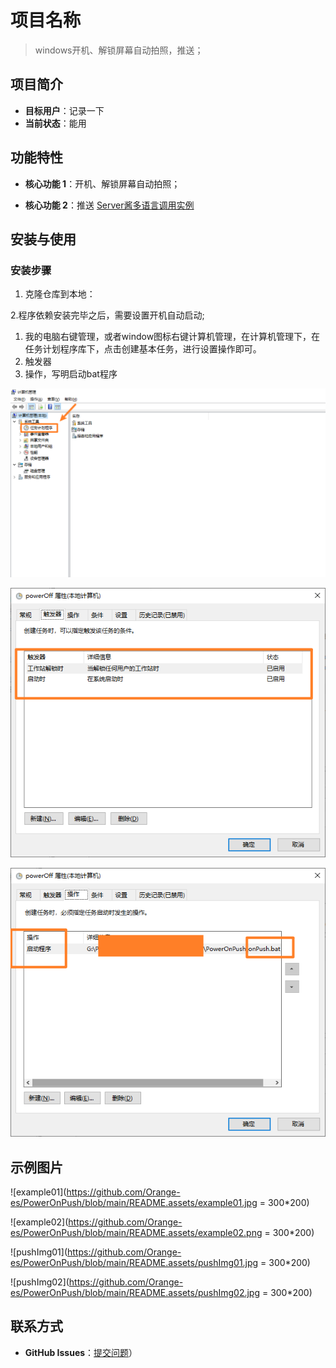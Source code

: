 # 项目名称

> windows开机、解锁屏幕自动拍照，推送；



## 项目简介

- **目标用户**：记录一下
- **当前状态**：能用

## 功能特性

- **核心功能 1**：开机、解锁屏幕自动拍照；

- **核心功能 2**：推送  [ Server酱多语言调用实例](https://github.com/easychen/serverchan-demo)

  

## 安装与使用

### 安装步骤

1. 克隆仓库到本地：

2.程序依赖安装完毕之后，需要设置开机自动启动;

1.  我的电脑右键管理，或者window图标右键计算机管理，在计算机管理下，在任务计划程序库下，点击创建基本任务，进行设置操作即可。 
2. 触发器
3. 操作，写明启动bat程序

![1](https://github.com/Orange-es/PowerOnPush/blob/main/README.assets/1748315755301.png)



![2](https://github.com/Orange-es/PowerOnPush/blob/main/README.assets/1748315847752.png)

![3](https://github.com/Orange-es/PowerOnPush/blob/main/README.assets/1748315896366.png)



## 示例图片

![example01](https://github.com/Orange-es/PowerOnPush/blob/main/README.assets/example01.jpg = 300*200)



![example02](https://github.com/Orange-es/PowerOnPush/blob/main/README.assets/example02.png = 300*200)



![pushImg01](https://github.com/Orange-es/PowerOnPush/blob/main/README.assets/pushImg01.jpg = 300*200)



![pushImg02](https://github.com/Orange-es/PowerOnPush/blob/main/README.assets/pushImg02.jpg = 300*200)

## 联系方式

- **GitHub Issues**：[提交问题](https://github.com/Orange-es/PowerOnPush/issues)）